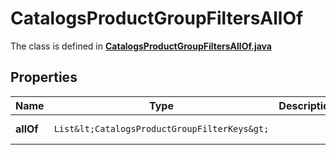 

# CatalogsProductGroupFiltersAllOf

The class is defined in **[CatalogsProductGroupFiltersAllOf.java](../../src/main/java/org/openapitools/model/CatalogsProductGroupFiltersAllOf.java)**

## Properties

Name | Type | Description | Notes
------------ | ------------- | ------------- | -------------
**allOf** | `List&lt;CatalogsProductGroupFilterKeys&gt;` |  |  [optional property]



